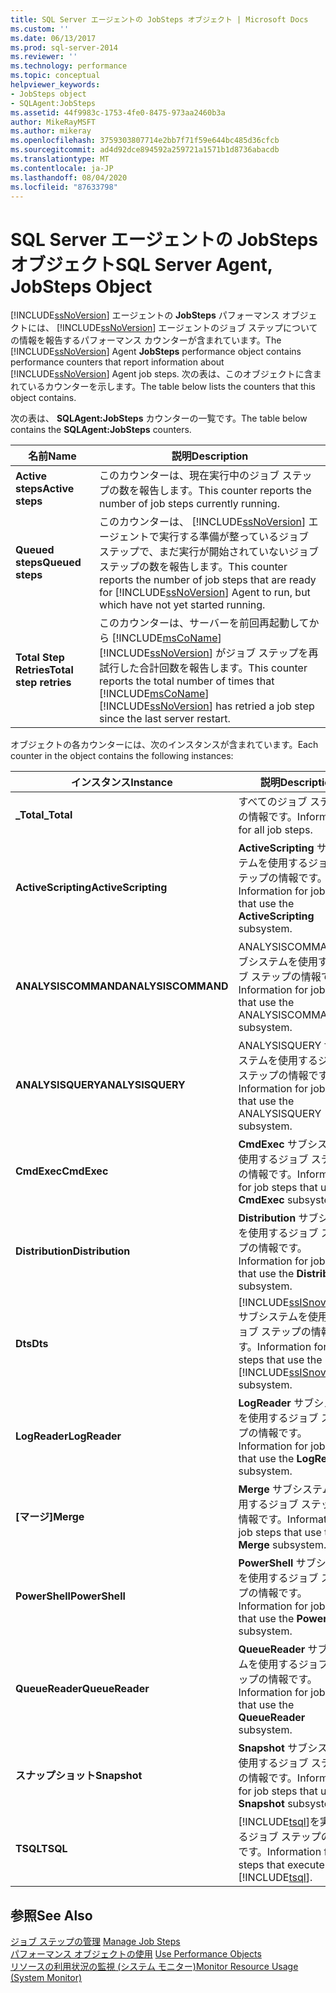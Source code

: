 ```yaml
---
title: SQL Server エージェントの JobSteps オブジェクト | Microsoft Docs
ms.custom: ''
ms.date: 06/13/2017
ms.prod: sql-server-2014
ms.reviewer: ''
ms.technology: performance
ms.topic: conceptual
helpviewer_keywords:
- JobSteps object
- SQLAgent:JobSteps
ms.assetid: 44f9983c-1753-4fe0-8475-973aa2460b3a
author: MikeRayMSFT
ms.author: mikeray
ms.openlocfilehash: 3759303807714e2bb7f71f59e644bc485d36cfcb
ms.sourcegitcommit: ad4d92dce894592a259721a1571b1d8736abacdb
ms.translationtype: MT
ms.contentlocale: ja-JP
ms.lasthandoff: 08/04/2020
ms.locfileid: "87633798"
---
```

# <a name="sql-server-agent-jobsteps-object"></a><span data-ttu-id="c210d-102">SQL Server エージェントの JobSteps オブジェクト</span><span class="sxs-lookup"><span data-stu-id="c210d-102">SQL Server Agent, JobSteps Object</span></span>
  <span data-ttu-id="c210d-103">[!INCLUDE[ssNoVersion](../../includes/ssnoversion-md.md)] エージェントの **JobSteps** パフォーマンス オブジェクトには、 [!INCLUDE[ssNoVersion](../../includes/ssnoversion-md.md)] エージェントのジョブ ステップについての情報を報告するパフォーマンス カウンターが含まれています。</span><span class="sxs-lookup"><span data-stu-id="c210d-103">The [!INCLUDE[ssNoVersion](../../includes/ssnoversion-md.md)] Agent **JobSteps** performance object contains performance counters that report information about [!INCLUDE[ssNoVersion](../../includes/ssnoversion-md.md)] Agent job steps.</span></span> <span data-ttu-id="c210d-104">次の表は、このオブジェクトに含まれているカウンターを示します。</span><span class="sxs-lookup"><span data-stu-id="c210d-104">The table below lists the counters that this object contains.</span></span>  
  
 <span data-ttu-id="c210d-105">次の表は、 **SQLAgent:JobSteps** カウンターの一覧です。</span><span class="sxs-lookup"><span data-stu-id="c210d-105">The table below contains the **SQLAgent:JobSteps** counters.</span></span>  
  
|<span data-ttu-id="c210d-106">名前</span><span class="sxs-lookup"><span data-stu-id="c210d-106">Name</span></span>|<span data-ttu-id="c210d-107">説明</span><span class="sxs-lookup"><span data-stu-id="c210d-107">Description</span></span>|  
|----------|-----------------|  
|<span data-ttu-id="c210d-108">**Active steps**</span><span class="sxs-lookup"><span data-stu-id="c210d-108">**Active steps**</span></span>|<span data-ttu-id="c210d-109">このカウンターは、現在実行中のジョブ ステップの数を報告します。</span><span class="sxs-lookup"><span data-stu-id="c210d-109">This counter reports the number of job steps currently running.</span></span>|  
|<span data-ttu-id="c210d-110">**Queued steps**</span><span class="sxs-lookup"><span data-stu-id="c210d-110">**Queued steps**</span></span>|<span data-ttu-id="c210d-111">このカウンターは、 [!INCLUDE[ssNoVersion](../../includes/ssnoversion-md.md)] エージェントで実行する準備が整っているジョブ ステップで、まだ実行が開始されていないジョブ ステップの数を報告します。</span><span class="sxs-lookup"><span data-stu-id="c210d-111">This counter reports the number of job steps that are ready for [!INCLUDE[ssNoVersion](../../includes/ssnoversion-md.md)] Agent to run, but which have not yet started running.</span></span>|  
|<span data-ttu-id="c210d-112">**Total Step Retries**</span><span class="sxs-lookup"><span data-stu-id="c210d-112">**Total step retries**</span></span>|<span data-ttu-id="c210d-113">このカウンターは、サーバーを前回再起動してから [!INCLUDE[msCoName](../../includes/msconame-md.md)] [!INCLUDE[ssNoVersion](../../includes/ssnoversion-md.md)] がジョブ ステップを再試行した合計回数を報告します。</span><span class="sxs-lookup"><span data-stu-id="c210d-113">This counter reports the total number of times that [!INCLUDE[msCoName](../../includes/msconame-md.md)] [!INCLUDE[ssNoVersion](../../includes/ssnoversion-md.md)] has retried a job step since the last server restart.</span></span>|  
  
 <span data-ttu-id="c210d-114">オブジェクトの各カウンターには、次のインスタンスが含まれています。</span><span class="sxs-lookup"><span data-stu-id="c210d-114">Each counter in the object contains the following instances:</span></span>  
  
|<span data-ttu-id="c210d-115">インスタンス</span><span class="sxs-lookup"><span data-stu-id="c210d-115">Instance</span></span>|<span data-ttu-id="c210d-116">説明</span><span class="sxs-lookup"><span data-stu-id="c210d-116">Description</span></span>|  
|--------------|-----------------|  
|<span data-ttu-id="c210d-117">**_Total**</span><span class="sxs-lookup"><span data-stu-id="c210d-117">**_Total**</span></span>|<span data-ttu-id="c210d-118">すべてのジョブ ステップの情報です。</span><span class="sxs-lookup"><span data-stu-id="c210d-118">Information for all job steps.</span></span>|  
|<span data-ttu-id="c210d-119">**ActiveScripting**</span><span class="sxs-lookup"><span data-stu-id="c210d-119">**ActiveScripting**</span></span>|<span data-ttu-id="c210d-120">**ActiveScripting** サブシステムを使用するジョブ ステップの情報です。</span><span class="sxs-lookup"><span data-stu-id="c210d-120">Information for job steps that use the **ActiveScripting** subsystem.</span></span>|  
|<span data-ttu-id="c210d-121">**ANALYSISCOMMAND**</span><span class="sxs-lookup"><span data-stu-id="c210d-121">**ANALYSISCOMMAND**</span></span>|<span data-ttu-id="c210d-122">ANALYSISCOMMAND サブシステムを使用するジョブ ステップの情報です。</span><span class="sxs-lookup"><span data-stu-id="c210d-122">Information for job steps that use the ANALYSISCOMMAND subsystem.</span></span>|  
|<span data-ttu-id="c210d-123">**ANALYSISQUERY**</span><span class="sxs-lookup"><span data-stu-id="c210d-123">**ANALYSISQUERY**</span></span>|<span data-ttu-id="c210d-124">ANALYSISQUERY サブシステムを使用するジョブ ステップの情報です。</span><span class="sxs-lookup"><span data-stu-id="c210d-124">Information for job steps that use the ANALYSISQUERY subsystem.</span></span>|  
|<span data-ttu-id="c210d-125">**CmdExec**</span><span class="sxs-lookup"><span data-stu-id="c210d-125">**CmdExec**</span></span>|<span data-ttu-id="c210d-126">**CmdExec** サブシステムを使用するジョブ ステップの情報です。</span><span class="sxs-lookup"><span data-stu-id="c210d-126">Information for job steps that use the **CmdExec** subsystem.</span></span>|  
|<span data-ttu-id="c210d-127">**Distribution**</span><span class="sxs-lookup"><span data-stu-id="c210d-127">**Distribution**</span></span>|<span data-ttu-id="c210d-128">**Distribution** サブシステムを使用するジョブ ステップの情報です。</span><span class="sxs-lookup"><span data-stu-id="c210d-128">Information for job steps that use the **Distribution** subsystem.</span></span>|  
|<span data-ttu-id="c210d-129">**Dts**</span><span class="sxs-lookup"><span data-stu-id="c210d-129">**Dts**</span></span>|<span data-ttu-id="c210d-130">[!INCLUDE[ssISnoversion](../../includes/ssisnoversion-md.md)] サブシステムを使用するジョブ ステップの情報です。</span><span class="sxs-lookup"><span data-stu-id="c210d-130">Information for job steps that use the [!INCLUDE[ssISnoversion](../../includes/ssisnoversion-md.md)] subsystem.</span></span>|  
|<span data-ttu-id="c210d-131">**LogReader**</span><span class="sxs-lookup"><span data-stu-id="c210d-131">**LogReader**</span></span>|<span data-ttu-id="c210d-132">**LogReader** サブシステムを使用するジョブ ステップの情報です。</span><span class="sxs-lookup"><span data-stu-id="c210d-132">Information for job steps that use the **LogReader** subsystem.</span></span>|  
|<span data-ttu-id="c210d-133">**[マージ]**</span><span class="sxs-lookup"><span data-stu-id="c210d-133">**Merge**</span></span>|<span data-ttu-id="c210d-134">**Merge** サブシステムを使用するジョブ ステップの情報です。</span><span class="sxs-lookup"><span data-stu-id="c210d-134">Information for job steps that use the **Merge** subsystem.</span></span>|  
|<span data-ttu-id="c210d-135">**PowerShell**</span><span class="sxs-lookup"><span data-stu-id="c210d-135">**PowerShell**</span></span>|<span data-ttu-id="c210d-136">**PowerShell** サブシステムを使用するジョブ ステップの情報です。</span><span class="sxs-lookup"><span data-stu-id="c210d-136">Information for job steps that use the **PowerShell** subsystem.</span></span>|  
|<span data-ttu-id="c210d-137">**QueueReader**</span><span class="sxs-lookup"><span data-stu-id="c210d-137">**QueueReader**</span></span>|<span data-ttu-id="c210d-138">**QueueReader** サブシステムを使用するジョブ ステップの情報です。</span><span class="sxs-lookup"><span data-stu-id="c210d-138">Information for job steps that use the **QueueReader** subsystem.</span></span>|  
|<span data-ttu-id="c210d-139">**スナップショット**</span><span class="sxs-lookup"><span data-stu-id="c210d-139">**Snapshot**</span></span>|<span data-ttu-id="c210d-140">**Snapshot** サブシステムを使用するジョブ ステップの情報です。</span><span class="sxs-lookup"><span data-stu-id="c210d-140">Information for job steps that use the **Snapshot** subsystem.</span></span>|  
|<span data-ttu-id="c210d-141">**TSQL**</span><span class="sxs-lookup"><span data-stu-id="c210d-141">**TSQL**</span></span>|<span data-ttu-id="c210d-142">[!INCLUDE[tsql](../../includes/tsql-md.md)]を実行するジョブ ステップの情報です。</span><span class="sxs-lookup"><span data-stu-id="c210d-142">Information for job steps that execute [!INCLUDE[tsql](../../includes/tsql-md.md)].</span></span>|  
  
## <a name="see-also"></a><span data-ttu-id="c210d-143">参照</span><span class="sxs-lookup"><span data-stu-id="c210d-143">See Also</span></span>  
 <span data-ttu-id="c210d-144">[ジョブ ステップの管理](../../ssms/agent/manage-job-steps.md) </span><span class="sxs-lookup"><span data-stu-id="c210d-144">[Manage Job Steps](../../ssms/agent/manage-job-steps.md) </span></span>  
 <span data-ttu-id="c210d-145">[パフォーマンス オブジェクトの使用](../../ssms/agent/use-performance-objects.md) </span><span class="sxs-lookup"><span data-stu-id="c210d-145">[Use Performance Objects](../../ssms/agent/use-performance-objects.md) </span></span>  
 [<span data-ttu-id="c210d-146">リソースの利用状況の監視 &#40;システム モニター&#41;</span><span class="sxs-lookup"><span data-stu-id="c210d-146">Monitor Resource Usage &#40;System Monitor&#41;</span></span>](monitor-resource-usage-system-monitor.md)  
  
  
